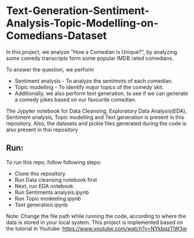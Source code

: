 # Text-Generation-Sentiment-Analysis-Topic-Modelling-on-Comedians-Dataset

In this project, we analyze "How a Comedian is Unique?", by analyzing some comedy transcripts form some popular IMDB rated comedians.

To answer the question, we perform
 - Sentiment analysis - To analyze the sentimnts of each comedian.
 - Topic modelling - To identify major topics of the comedy skit.
 - Additionally, we also perform text generation, to see if we can generate a comedy jokes based on our favourite comedian.

The Jypyter notebook for Data Cleansing, Exploratory Data Analysis(EDA), Sentiment analysis, Topic modelling and Text generation
is present in this repository.
Also, the datasets and pickle files generated during the code is also present in thsi repository

## Run:
To run this repo, follow following steps:
 - Clone this repository
 - Run Data cleansing notebook first
 - Next, run EDA notebook
 - Run Sentiments analysis.ipynb
 - Run Topic modeeling.ipynb 
 - Text generation.ipynb

Note: Change the file path while running the code, according to where the data is stored in your local system.
This project is implemented based on the tutorial in Youtube: https://www.youtube.com/watch?v=NYkbqzTlW3w

